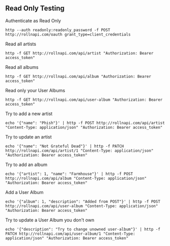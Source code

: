 Read Only Testing
-----------------

Authenticate as Read Only
```
http --auth readonly:readonly_password -f POST http://rollnapi.com/oauth grant_type=client_credentials
```

Read all artists
```
http -f GET http://rollnapi.com/api/artist "Authorization: Bearer access_token"
```

Read all albums
```
http -f GET http://rollnapi.com/api/album "Authorization: Bearer access_token"
```

Read only your User Albums
```
http -f GET http://rollnapi.com/api/user-album "Authorization: Bearer access_token"
```

Try to add a new artist
```
echo '{"name": "Phish"}' | http -f POST http://rollnapi.com/api/artist "Content-Type: application/json" "Authorization: Bearer access_token"
```

Try to update an artist
```
echo '{"name": "Not Grateful Dead"}' | http -f PATCH http://rollnapi.com/api/artist/1 "Content-Type: application/json" "Authorization: Bearer access_token"
```

Try to add an album
```
echo '{"artist": 1, "name": "Farmhouse"}' | http -f POST http://rollnapi.com/api/album "Content-Type: application/json" "Authorization: Bearer access_token"
```

Add a User Album
```
echo '{"album": 1, "description": "Added from POST"}' | http -f POST http://rollnapi.com/api/user-album "Content-Type: application/json" "Authorization: Bearer access_token"
```

Try to update a User Album you don't own
```
echo '{"description": "Try to change unowned user-album"}' | http -f PATCH http://rollnapi.com/api/user-album/1 "Content-Type: application/json" "Authorization: Bearer access_token"
```
